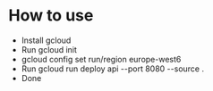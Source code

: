 # How to use

* Install gcloud
* Run gcloud init
* gcloud config set run/region europe-west6
* Run gcloud run deploy api --port 8080 --source .
* Done